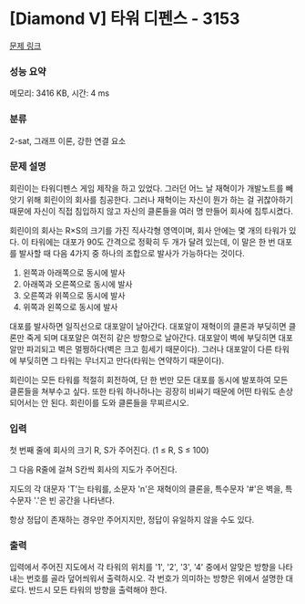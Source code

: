 # [Diamond V] 타워 디펜스 - 3153 

[문제 링크](https://www.acmicpc.net/problem/3153) 

### 성능 요약

메모리: 3416 KB, 시간: 4 ms

### 분류

2-sat, 그래프 이론, 강한 연결 요소

### 문제 설명

<p>회린이는 타워디펜스 게임 제작을 하고 있었다. 그러던 어느 날 재혁이가 개발노트를 빼앗기 위해 회린이의 회사를 침공한다. 그러나 재혁이는 자신이 뭔가 하는 걸 귀찮아하기 때문에 자신이 직접 침입하지 않고 자신의 클론들을 여러 명 만들어 회사에 침투시켰다.</p>

<p>회린이의 회사는 R×S의 크기를 가진 직사각형 영역이며, 회사 안에는 몇 개의 타워가 있다. 이 타워에는 대포가 90도 간격으로 정확히 두 개가 달려 있는데, 이 말은 한 번 대포를 발사할 때 다음 4가지 중 하나의 조합으로 발사가 가능하다는 것이다.</p>

<ol>
	<li>왼쪽과 아래쪽으로 동시에 발사</li>
	<li>아래쪽과 오른쪽으로 동시에 발사</li>
	<li>오른쪽과 위쪽으로 동시에 발사</li>
	<li>위쪽과 왼쪽으로 동시에 발사</li>
</ol>

<p>대포를 발사하면 일직선으로 대포알이 날아간다. 대포알이 재혁이의 클론과 부딪히면 클론만 죽게 되며 대포알은 여전히 같은 방향으로 날아간다. 대포알이 벽에 부딪히면 대포알만 파괴되고 벽은 멀쩡하다(벽은 크고 힘세기 때문이다). 그러나 대포알이 다른 타워에 부딪히면 그 타워는 무너지고 만다(타워는 연약하기 때문이다).</p>

<p>회린이는 모든 타워를 적절히 회전하여, 단 한 번만 모든 대포를 동시에 발포하여 모든 클론들을 쳐부수고 싶다. 또한 타워 하나하나는 굉장히 비싸기 때문에 어떤 타워도 손상되어서는 안 된다. 회린이를 도와 클론들을 무찌르시오.</p>

### 입력 

 <p>첫 번째 줄에 회사의 크기 R, S가 주어진다. (1 ≤ R, S ≤ 100)</p>

<p>그 다음 R줄에 걸쳐 S칸씩 회사의 지도가 주어진다.</p>

<p>지도의 각 대문자 'T'는 타워를, 소문자 'n'은 재혁이의 클론을, 특수문자 '#'은 벽을, 특수문자 '.'은 빈 공간을 나타낸다.</p>

<p>항상 정답이 존재하는 경우만 주어지지만, 정답이 유일하지 않을 수도 있다.</p>

### 출력 

 <p>입력에서 주어진 지도에서 각 타워의 위치를 '1', '2', '3', '4' 중에서 알맞은 방향을 나타내는 번호를 골라 덮어씌워서 출력하시오. 각 번호가 의미하는 방향은 위에서 설명한 대로다. 반드시 모든 타워의 방향을 출력해야 한다.</p>

